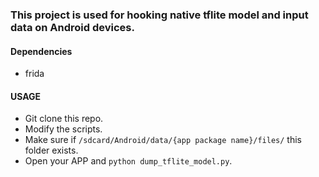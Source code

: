 ### This project is used for hooking native tflite model and input data on Android devices.

#### Dependencies

- frida

#### USAGE

- Git clone this repo.
- Modify the scripts.
- Make sure if `/sdcard/Android/data/{app package name}/files/` this folder exists.
- Open your APP and `python dump_tflite_model.py`.